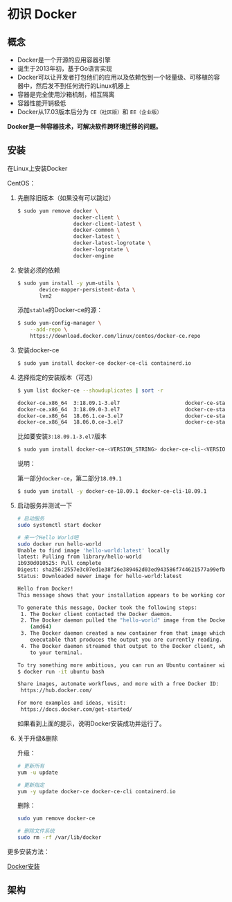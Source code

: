 # 初识 Docker

## 概念

- Docker是一个开源的应用容器引擎
- 诞生于2013年初，基于Go语言实现
- Docker可以让开发者打包他们的应用以及依赖包到一个轻量级、可移植的容器中，然后发不到任何流行的Linux机器上
- 容器是完全使用沙箱机制，相互隔离
- 容器性能开销极低
- Docker从17.03版本后分为 `CE（社区版）`和 `EE（企业版）`

**Docker是一种容器技术，可解决软件跨环境迁移的问题。**


## 安装

在Linux上安装Docker

CentOS：

1. 先删除旧版本（如果没有可以跳过）

   ```bash
   $ sudo yum remove docker \
                     docker-client \
                     docker-client-latest \
                     docker-common \
                     docker-latest \
                     docker-latest-logrotate \
                     docker-logrotate \
                     docker-engine
   ```

2. 安装必须的依赖

   ```bash
   $ sudo yum install -y yum-utils \
          device-mapper-persistent-data \
          lvm2
   ```

   添加`stable`的Docker-ce的源：

   ```bash
   $ sudo yum-config-manager \
       --add-repo \
       https://download.docker.com/linux/centos/docker-ce.repo
   ```

3. 安装docker-ce

   ```bash
   $ sudo yum install docker-ce docker-ce-cli containerd.io
   ```

4. 选择指定的安装版本（可选）

   ```bash
   $ yum list docker-ce --showduplicates | sort -r

   docker-ce.x86_64  3:18.09.1-3.el7                     docker-ce-stable
   docker-ce.x86_64  3:18.09.0-3.el7                     docker-ce-stable
   docker-ce.x86_64  18.06.1.ce-3.el7                    docker-ce-stable
   docker-ce.x86_64  18.06.0.ce-3.el7                    docker-ce-stable

   ```

   比如要安装`3:18.09.1-3.el7`版本

   ```bash
   $ sudo yum install docker-ce-<VERSION_STRING> docker-ce-cli-<VERSION_STRING> containerd.io
   ```

   说明：

   第一部分`docker-ce`，第二部分`18.09.1`

   ```bash
   $ sudo yum install -y docker-ce-18.09.1 docker-ce-cli-18.09.1
   ```

5. 启动服务并测试一下

   ```bash
   # 启动服务
   sudo systemctl start docker

   # 来一个Hello World吧
   sudo docker run hello-world
   Unable to find image 'hello-world:latest' locally
   latest: Pulling from library/hello-world
   1b930d010525: Pull complete
   Digest: sha256:2557e3c07ed1e38f26e389462d03ed943586f744621577a99efb77324b0fe535
   Status: Downloaded newer image for hello-world:latest

   Hello from Docker!
   This message shows that your installation appears to be working correctly.

   To generate this message, Docker took the following steps:
    1. The Docker client contacted the Docker daemon.
    2. The Docker daemon pulled the "hello-world" image from the Docker Hub.
       (amd64)
    3. The Docker daemon created a new container from that image which runs the
       executable that produces the output you are currently reading.
    4. The Docker daemon streamed that output to the Docker client, which sent it
       to your terminal.

   To try something more ambitious, you can run an Ubuntu container with:
   $ docker run -it ubuntu bash

   Share images, automate workflows, and more with a free Docker ID:
    https://hub.docker.com/

   For more examples and ideas, visit:
    https://docs.docker.com/get-started/
   ```

   如果看到上面的提示，说明Docker安装成功并运行了。

6. 关于升级&删除

   升级：

   ```bash
   # 更新所有
   yum -u update

   # 更新指定
   yum -y update docker-ce docker-ce-cli containerd.io
   ```

   删除：

   ```bash
   sudo yum remove docker-ce

   # 删除文件系统
   sudo rm -rf /var/lib/docker
   ```


更多安装方法：

[Docker安装](https://www.toimc.com/docker%E5%85%A5%E9%97%A8%E4%B9%8B%E5%AE%89%E8%A3%85%E6%95%99%E7%A8%8B/#more)


## 架构

<img :src="$withBase('/docker1.png')">
